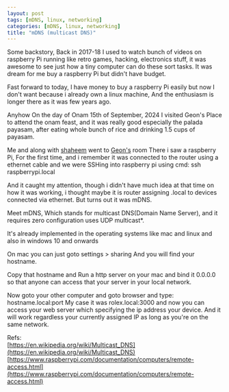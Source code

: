 ```yaml
---
layout: post
tags: [mDNS, linux, networking]
categories: [mDNS, linux, networking]
title: "mDNS (multicast DNS)"
---
```


Some backstory,
Back in 2017-18 I used to watch bunch of videos on raspberry Pi running like retro games, hacking, electronics stuff, it was awesome to see just how a tiny computer can do these sort tasks.
It was dream for me buy a raspberry Pi but didn't have budget.

Fast forward to today, I have money to buy a raspberry Pi easily but now I don't want because i already own a linux machine, And the enthusiasm is longer there as it was few years ago.

Anyhow On the day of Onam 15th of September, 2024 I visited Geon's Place to attend the onam feast, and it was really good especially the palada payasam, after eating whole bunch of rice and drinking 1.5 cups of payasam.

Me and along with [shaheem](https://shaheem.me) went to [Geon's](https://geongeorge.com) room
There i saw a raspberry Pi, For the first time, and i remember it was connected to the router using a ethernet cable and we were SSHing into raspberry pi using cmd:
ssh raspberrypi.local

And it caught my attention, though i didn't have much idea at that time on how it was working, i thought maybe it is router assigning .local to devices connected via ethernet. But turns out it was mDNS.

Meet mDNS,
Which stands for multicast DNS(Domain Name Server), and it requires zero configuration uses UDP multicast\*.

It's already implemented in the operating systems like mac and linux and also in windows 10 and onwards

On mac you can just goto settings > sharing
And you will find your hostname.

Copy that hostname and Run a http server on your mac and bind it 0.0.0.0 so that anyone can access that your server in your local network.

Now goto your other computer and goto browser and type: hostname.local:port
My case it was rolex.local:3000 and now you can access your web server which specifying the ip address your device. And it will work regardless your currently assigned IP as long as you're on the same network.

Refs:  
[https://en.wikipedia.org/wiki/Multicast_DNS](https://en.wikipedia.org/wiki/Multicast_DNS)
[https://www.raspberrypi.com/documentation/computers/remote-access.html](https://www.raspberrypi.com/documentation/computers/remote-access.html)
